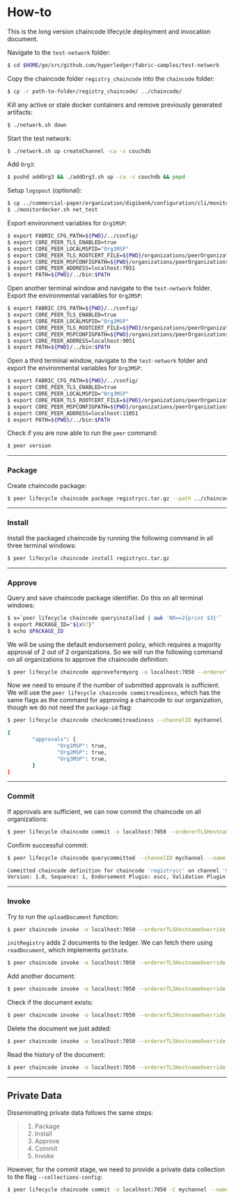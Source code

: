# How-to

This is the long version chaincode lifecycle deployment and invocation document.

Navigate to the `test-network` folder:

```bash
$ cd $HOME/go/src/github.com/hyperledger/fabric-samples/test-network
```

Copy the chaincode folder `registry_chaincode` into the `chaincode` folder:

```bash
$ cp -r path-to-folder/registry_chaincode/ ../chaincode/
```

Kill any active or stale docker containers and remove previously generated artifacts:

```bash
$ ./network.sh down
```

Start the test network:

```bash
$ ./network.sh up createChannel -ca -s couchdb
```
Add `Org3`:

```bash
$ pushd addOrg3 && ./addOrg3.sh up -ca -s couchdb && popd
```

Setup `logspout` (optional):

```bash
$ cp ../commercial-paper/organization/digibank/configuration/cli/monitordocker.sh .
$ ./monitordocker.sh net_test
```

Export environment variables for `Org1MSP`:

```bash
$ export FABRIC_CFG_PATH=${PWD}/../config/
$ export CORE_PEER_TLS_ENABLED=true
$ export CORE_PEER_LOCALMSPID="Org1MSP"
$ export CORE_PEER_TLS_ROOTCERT_FILE=${PWD}/organizations/peerOrganizations/org1.example.com/peers/peer0.org1.example.com/tls/ca.crt
$ export CORE_PEER_MSPCONFIGPATH=${PWD}/organizations/peerOrganizations/org1.example.com/users/Admin@org1.example.com/msp
$ export CORE_PEER_ADDRESS=localhost:7051
$ export PATH=${PWD}/../bin:$PATH
```

Open another terminal window and navigate to the `test-network` folder. Export the environmental variables for `Org2MSP`:

```bash
$ export FABRIC_CFG_PATH=${PWD}/../config/
$ export CORE_PEER_TLS_ENABLED=true
$ export CORE_PEER_LOCALMSPID="Org2MSP"
$ export CORE_PEER_TLS_ROOTCERT_FILE=${PWD}/organizations/peerOrganizations/org2.example.com/peers/peer0.org2.example.com/tls/ca.crt
$ export CORE_PEER_MSPCONFIGPATH=${PWD}/organizations/peerOrganizations/org2.example.com/users/Admin@org2.example.com/msp
$ export CORE_PEER_ADDRESS=localhost:9051
$ export PATH=${PWD}/../bin:$PATH
```

Open a third terminal window, navigate to the `test-network` folder and export the environmental variables for `Org3MSP`:

```bash
$ export FABRIC_CFG_PATH=${PWD}/../config/
$ export CORE_PEER_TLS_ENABLED=true
$ export CORE_PEER_LOCALMSPID="Org3MSP"
$ export CORE_PEER_TLS_ROOTCERT_FILE=${PWD}/organizations/peerOrganizations/org3.example.com/peers/peer0.org3.example.com/tls/ca.crt
$ export CORE_PEER_MSPCONFIGPATH=${PWD}/organizations/peerOrganizations/org3.example.com/users/Admin@org3.example.com/msp
$ export CORE_PEER_ADDRESS=localhost:11051
$ export PATH=${PWD}/../bin:$PATH

```

Check if you are now able to run the `peer` command:

```bash
$ peer version
```
***

### Package

Create chaincode package:

```bash
$ peer lifecycle chaincode package registrycc.tar.gz --path ../chaincode/registry_chaincode --lang node --label registrycc_1.0
```

***

### Install

Install the packaged chaincode by running the following command in all three terminal windows:

```bash
$ peer lifecycle chaincode install registrycc.tar.gz
```
***

### Approve

Query and save chaincode package identifier. Do this on all terminal windows:

```bash
$ x=`peer lifecycle chaincode queryinstalled | awk 'NR==2{print $3}'`
$ export PACKAGE_ID="${x%?}"
$ echo $PACKAGE_ID

```

We will be using the default endorsement policy, which requires a majority approval of 2 out of 2 organizations. So we will run the following command on all organizations to approve the chaincode definition:

```bash
$ peer lifecycle chaincode approveformyorg -o localhost:7050 --ordererTLSHostnameOverride orderer.example.com --channelID mychannel --name registrycc --version 1.0 --package-id $PACKAGE_ID --sequence 1 --tls --cafile ${PWD}/organizations/ordererOrganizations/example.com/orderers/orderer.example.com/msp/tlscacerts/tlsca.example.com-cert.pem
```

Now we need to ensure if the number of submitted approvals is sufficient. We will use the `peer lifecycle chaincode commitreadiness`, which has the same flags as the command for approving a chaincode to our organization, though we do not need the `package-id` flag:

```bash
$ peer lifecycle chaincode checkcommitreadiness --channelID mychannel --name registrycc --version 1.0 --sequence 1 --tls --cafile ${PWD}/organizations/ordererOrganizations/example.com/orderers/orderer.example.com/msp/tlscacerts/tlsca.example.com-cert.pem --output json
```

```bash
{
        "approvals": {
                "Org1MSP": true,
                "Org2MSP": true,
                "Org3MSP": true,
        }
}
```

***

### Commit

If approvals are sufficient, we can now commit the chaincode on all organizations:

```bash
$ peer lifecycle chaincode commit -o localhost:7050 --ordererTLSHostnameOverride orderer.example.com --channelID mychannel --name registrycc --version 1.0 --sequence 1 --tls --cafile ${PWD}/organizations/ordererOrganizations/example.com/orderers/orderer.example.com/msp/tlscacerts/tlsca.example.com-cert.pem --peerAddresses localhost:7051 --tlsRootCertFiles ${PWD}/organizations/peerOrganizations/org1.example.com/peers/peer0.org1.example.com/tls/ca.crt --peerAddresses localhost:9051 --tlsRootCertFiles ${PWD}/organizations/peerOrganizations/org2.example.com/peers/peer0.org2.example.com/tls/ca.crt
```

Confirm successful commit:

```bash
$ peer lifecycle chaincode querycommitted --channelID mychannel --name registrycc --cafile ${PWD}/organizations/ordererOrganizations/example.com/orderers/orderer.example.com/msp/tlscacerts/tlsca.example.com-cert.pem
```

```bash
Committed chaincode definition for chaincode 'registrycc' on channel 'mychannel':
Version: 1.0, Sequence: 1, Endorsement Plugin: escc, Validation Plugin: vscc, Approvals: [Org1MSP: true, Org2MSP: true]
```

***

### Invoke

Try to run the `uploadDocument` function:

```bash
$ peer chaincode invoke -o localhost:7050 --ordererTLSHostnameOverride orderer.example.com --tls --cafile ${PWD}/organizations/ordererOrganizations/example.com/orderers/orderer.example.com/msp/tlscacerts/tlsca.example.com-cert.pem -C mychannel -n registrycc --peerAddresses localhost:7051 --tlsRootCertFiles ${PWD}/organizations/peerOrganizations/org1.example.com/peers/peer0.org1.example.com/tls/ca.crt --peerAddresses localhost:9051 --tlsRootCertFiles ${PWD}/organizations/peerOrganizations/org2.example.com/peers/peer0.org2.example.com/tls/ca.crt -c '{"function":"uploadDocument","Args":["doc-3", "Just Another School", "Yet Another Comp-Sci", "Good Guy"]}'
```


`initRegistry` adds 2 documents to the ledger. We can fetch them using `readDocument`, which implements `getState`.

```bash
$ peer chaincode invoke -o localhost:7050 --ordererTLSHostnameOverride orderer.example.com --tls --cafile ${PWD}/organizations/ordererOrganizations/example.com/orderers/orderer.example.com/msp/tlscacerts/tlsca.example.com-cert.pem -C mychannel -n registrycc --peerAddresses localhost:7051 --tlsRootCertFiles ${PWD}/organizations/peerOrganizations/org1.example.com/peers/peer0.org1.example.com/tls/ca.crt --peerAddresses localhost:9051 --tlsRootCertFiles ${PWD}/organizations/peerOrganizations/org2.example.com/peers/peer0.org2.example.com/tls/ca.crt -c '{"function":"readDocument","Args":["certificate", "doc-1"]}'
```

Add another document:

```bash
$ peer chaincode invoke -o localhost:7050 --ordererTLSHostnameOverride orderer.example.com --tls --cafile ${PWD}/organizations/ordererOrganizations/example.com/orderers/orderer.example.com/msp/tlscacerts/tlsca.example.com-cert.pem -C mychannel -n registrycc --peerAddresses localhost:7051 --tlsRootCertFiles ${PWD}/organizations/peerOrganizations/org1.example.com/peers/peer0.org1.example.com/tls/ca.crt --peerAddresses localhost:9051 --tlsRootCertFiles ${PWD}/organizations/peerOrganizations/org2.example.com/peers/peer0.org2.example.com/tls/ca.crt -c '{"function":"uploadDocument","Args":["doc-3","Just Another School", "Yet Another Comp-Sci", "Good Guy"]}'
```

Check if the document exists:

```bash
$ peer chaincode invoke -o localhost:7050 --ordererTLSHostnameOverride orderer.example.com --tls --cafile ${PWD}/organizations/ordererOrganizations/example.com/orderers/orderer.example.com/msp/tlscacerts/tlsca.example.com-cert.pem -C mychannel -n registrycc --peerAddresses localhost:7051 --tlsRootCertFiles ${PWD}/organizations/peerOrganizations/org1.example.com/peers/peer0.org1.example.com/tls/ca.crt --peerAddresses localhost:9051 --tlsRootCertFiles ${PWD}/organizations/peerOrganizations/org2.example.com/peers/peer0.org2.example.com/tls/ca.crt -c '{"function":"readDocument","Args":["certificate", "doc-3"]}'
```

Delete the document we just added:


```bash
$ peer chaincode invoke -o localhost:7050 --ordererTLSHostnameOverride orderer.example.com --tls --cafile ${PWD}/organizations/ordererOrganizations/example.com/orderers/orderer.example.com/msp/tlscacerts/tlsca.example.com-cert.pem -C mychannel -n registrycc --peerAddresses localhost:7051 --tlsRootCertFiles ${PWD}/organizations/peerOrganizations/org1.example.com/peers/peer0.org1.example.com/tls/ca.crt --peerAddresses localhost:9051 --tlsRootCertFiles ${PWD}/organizations/peerOrganizations/org2.example.com/peers/peer0.org2.example.com/tls/ca.crt -c '{"function":"deleteDocument","Args":["certificate", "doc-3"]}'
```

Read the history of the document:


```bash
$ peer chaincode invoke -o localhost:7050 --ordererTLSHostnameOverride orderer.example.com --tls --cafile ${PWD}/organizations/ordererOrganizations/example.com/orderers/orderer.example.com/msp/tlscacerts/tlsca.example.com-cert.pem -C mychannel -n registrycc --peerAddresses localhost:7051 --tlsRootCertFiles ${PWD}/organizations/peerOrganizations/org1.example.com/peers/peer0.org1.example.com/tls/ca.crt --peerAddresses localhost:9051 --tlsRootCertFiles ${PWD}/organizations/peerOrganizations/org2.example.com/peers/peer0.org2.example.com/tls/ca.crt -c '{"function":"getHistory","Args":["certificate", "doc-3"]}'
```

***

## Private Data

Disseminating private data follows the same steps:
>1. Package
>2. Install
>3. Approve
>4. Commit
>5. Invoke

However, for the commit stage, we need to provide a private data collection to the flag `--collections-config`:

```bash
$ peer lifecycle chaincode commit -o localhost:7050 -C mychannel --name registrycc --version 1.0 --sequence 1 --collections-config myprivatecollection.json
```